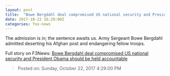 ```yaml
---
layout: post
title:  "Bowe Bergdahl deal compromised US national security and President Obama should be held accountable"
date: 2017-10-22 16:29:00Z
categories: fox-news
---
```


The admission is in; the sentence awaits us. Army Sergeant Bowe Bergdahl admitted deserting his Afghan post and endangering fellow troops.


Full story on F3News: [Bowe Bergdahl deal compromised US national security and President Obama should be held accountable](http://www.f3nws.com/n/KZGxqC)

> Posted on: Sunday, October 22, 2017 4:29:00 PM
